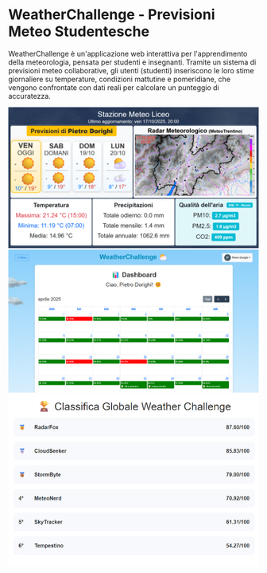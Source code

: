 # WeatherChallenge - Previsioni Meteo Studentesche

WeatherChallenge è un'applicazione web interattiva per l'apprendimento della meteorologia, pensata per studenti e insegnanti. Tramite un sistema di previsioni meteo collaborative, gli utenti (studenti) inseriscono le loro stime giornaliere su temperature, condizioni mattutine e pomeridiane, che vengono confrontate con dati reali per calcolare un punteggio di accuratezza.

![Monitor Atrio](https://github.com/piedor/WeatherChallenge/blob/main/img/dati-video.png)
![Dashboard](https://github.com/piedor/WeatherChallenge/blob/main/img/dashboard.png)
![Classifica Globale](https://github.com/piedor/WeatherChallenge/blob/main/img/classifica.png)
